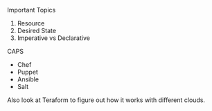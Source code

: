 Important Topics
1) Resource
2) Desired State
3) Imperative vs Declarative

CAPS

* Chef
* Puppet
* Ansible
* Salt

Also look at Teraform to figure out how it works with different clouds.
